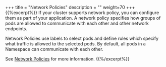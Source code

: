 +++
title = "Network Policies"
description = ""
weight=70
+++
{{%excerpt%}}
If your cluster supports network policy, you can configure them as part
of your application. A network policy specifies how groups of pods are
allowed to communicate with each other and other network endpoints.

Network Policies use labels to select pods and define rules which
specify what traffic is allowed to the selected pods. By default, all
pods in a Namespace can communicate with each other.

See [Network Policies](https://docs.nirmata.io/policies/network_policies/) for more information.
{{%/excerpt%}}
